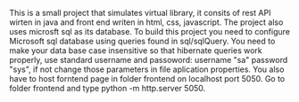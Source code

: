 This is a small project that simulates virtual library, it consits of rest API wirten in java and front end writen in html, css, javascript. The project also uses microsft sql as its database.
To build this project you need to configure Microsoft sql database using queries found in sql/sqlQuery. You need to make your data base case insensitive so that hibernate queries work properly, use standard username and passoword: username "sa" password "sys", if not change those parameters in file aplication properties.
You also have to host forntend page in folder frontend on localhost port 5050. Go to folder frontend and type python -m http.server 5050.
